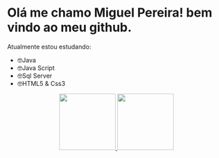 # Olá me chamo Miguel Pereira! bem vindo ao meu github.  
Atualmente estou estudando:  
- 🤓Java  
- 🤓Java Script  
- 🤓Sql Server  
- 🤓HTML5 & Css3  
  
 <div align="center">
  <a href="https://github.com/miguelads">
  <img height="130em" src="https://github-readme-stats.vercel.app/api?username=miguelads&show_icons=true&theme=dracula&include_all_commits=true&count_private=true"/>
  <img height="130em" src="https://github-readme-stats.vercel.app/api/top-langs/?username=miguelads&layout=compact&langs_count=7&theme=dracula"/>
</div>

